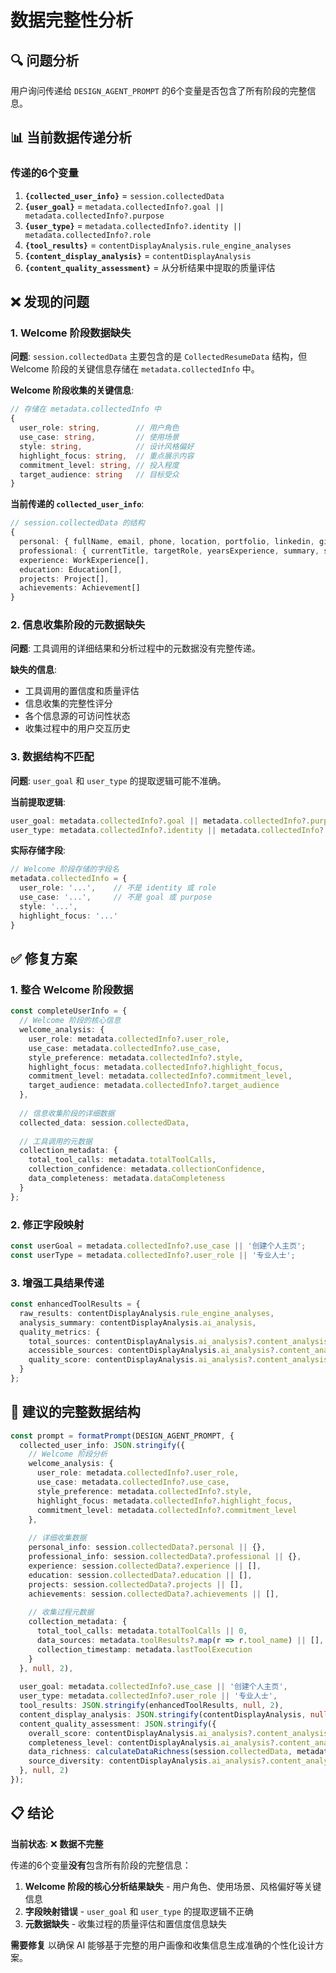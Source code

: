 # 数据完整性分析

## 🔍 问题分析

用户询问传递给 `DESIGN_AGENT_PROMPT` 的6个变量是否包含了所有阶段的完整信息。

## 📊 当前数据传递分析

### 传递的6个变量

1. **`{collected_user_info}`** = `session.collectedData`
2. **`{user_goal}`** = `metadata.collectedInfo?.goal || metadata.collectedInfo?.purpose`
3. **`{user_type}`** = `metadata.collectedInfo?.identity || metadata.collectedInfo?.role`
4. **`{tool_results}`** = `contentDisplayAnalysis.rule_engine_analyses`
5. **`{content_display_analysis}`** = `contentDisplayAnalysis`
6. **`{content_quality_assessment}`** = 从分析结果中提取的质量评估

## ❌ 发现的问题

### 1. **Welcome 阶段数据缺失**

**问题**: `session.collectedData` 主要包含的是 `CollectedResumeData` 结构，但 Welcome 阶段的关键信息存储在 `metadata.collectedInfo` 中。

**Welcome 阶段收集的关键信息**:
```typescript
// 存储在 metadata.collectedInfo 中
{
  user_role: string,        // 用户角色
  use_case: string,         // 使用场景  
  style: string,            // 设计风格偏好
  highlight_focus: string,  // 重点展示内容
  commitment_level: string, // 投入程度
  target_audience: string   // 目标受众
}
```

**当前传递的 `collected_user_info`**:
```typescript
// session.collectedData 的结构
{
  personal: { fullName, email, phone, location, portfolio, linkedin, github, website },
  professional: { currentTitle, targetRole, yearsExperience, summary, skills, languages },
  experience: WorkExperience[],
  education: Education[],
  projects: Project[],
  achievements: Achievement[]
}
```

### 2. **信息收集阶段的元数据缺失**

**问题**: 工具调用的详细结果和分析过程中的元数据没有完整传递。

**缺失的信息**:
- 工具调用的置信度和质量评估
- 信息收集的完整性评分
- 各个信息源的可访问性状态
- 收集过程中的用户交互历史

### 3. **数据结构不匹配**

**问题**: `user_goal` 和 `user_type` 的提取逻辑可能不准确。

**当前提取逻辑**:
```typescript
user_goal: metadata.collectedInfo?.goal || metadata.collectedInfo?.purpose || '创建个人主页'
user_type: metadata.collectedInfo?.identity || metadata.collectedInfo?.role || '专业人士'
```

**实际存储字段**:
```typescript
// Welcome 阶段存储的字段名
metadata.collectedInfo = {
  user_role: '...',    // 不是 identity 或 role
  use_case: '...',     // 不是 goal 或 purpose
  style: '...',
  highlight_focus: '...'
}
```

## ✅ 修复方案

### 1. **整合 Welcome 阶段数据**

```typescript
const completeUserInfo = {
  // Welcome 阶段的核心信息
  welcome_analysis: {
    user_role: metadata.collectedInfo?.user_role,
    use_case: metadata.collectedInfo?.use_case,
    style_preference: metadata.collectedInfo?.style,
    highlight_focus: metadata.collectedInfo?.highlight_focus,
    commitment_level: metadata.collectedInfo?.commitment_level,
    target_audience: metadata.collectedInfo?.target_audience
  },
  
  // 信息收集阶段的详细数据
  collected_data: session.collectedData,
  
  // 工具调用的元数据
  collection_metadata: {
    total_tool_calls: metadata.totalToolCalls,
    collection_confidence: metadata.collectionConfidence,
    data_completeness: metadata.dataCompleteness
  }
};
```

### 2. **修正字段映射**

```typescript
const userGoal = metadata.collectedInfo?.use_case || '创建个人主页';
const userType = metadata.collectedInfo?.user_role || '专业人士';
```

### 3. **增强工具结果传递**

```typescript
const enhancedToolResults = {
  raw_results: contentDisplayAnalysis.rule_engine_analyses,
  analysis_summary: contentDisplayAnalysis.ai_analysis,
  quality_metrics: {
    total_sources: contentDisplayAnalysis.ai_analysis?.content_analysis?.total_sources,
    accessible_sources: contentDisplayAnalysis.ai_analysis?.content_analysis?.accessible_sources,
    quality_score: contentDisplayAnalysis.ai_analysis?.content_analysis?.content_quality_score
  }
};
```

## 🎯 建议的完整数据结构

```typescript
const prompt = formatPrompt(DESIGN_AGENT_PROMPT, {
  collected_user_info: JSON.stringify({
    // Welcome 阶段分析
    welcome_analysis: {
      user_role: metadata.collectedInfo?.user_role,
      use_case: metadata.collectedInfo?.use_case,
      style_preference: metadata.collectedInfo?.style,
      highlight_focus: metadata.collectedInfo?.highlight_focus,
      commitment_level: metadata.collectedInfo?.commitment_level
    },
    
    // 详细收集数据
    personal_info: session.collectedData?.personal || {},
    professional_info: session.collectedData?.professional || {},
    experience: session.collectedData?.experience || [],
    education: session.collectedData?.education || [],
    projects: session.collectedData?.projects || [],
    achievements: session.collectedData?.achievements || [],
    
    // 收集过程元数据
    collection_metadata: {
      total_tool_calls: metadata.totalToolCalls || 0,
      data_sources: metadata.toolResults?.map(r => r.tool_name) || [],
      collection_timestamp: metadata.lastToolExecution
    }
  }, null, 2),
  
  user_goal: metadata.collectedInfo?.use_case || '创建个人主页',
  user_type: metadata.collectedInfo?.user_role || '专业人士',
  tool_results: JSON.stringify(enhancedToolResults, null, 2),
  content_display_analysis: JSON.stringify(contentDisplayAnalysis, null, 2),
  content_quality_assessment: JSON.stringify({
    overall_score: contentDisplayAnalysis.ai_analysis?.content_analysis?.content_quality_score || 7,
    completeness_level: contentDisplayAnalysis.ai_analysis?.content_analysis?.completeness_level || 'medium',
    data_richness: calculateDataRichness(session.collectedData, metadata.collectedInfo),
    source_diversity: contentDisplayAnalysis.ai_analysis?.content_analysis?.total_sources || 0
  }, null, 2)
});
```

## 📋 结论

**当前状态**: ❌ **数据不完整**

传递的6个变量**没有**包含所有阶段的完整信息：

1. **Welcome 阶段的核心分析结果缺失** - 用户角色、使用场景、风格偏好等关键信息
2. **字段映射错误** - `user_goal` 和 `user_type` 的提取逻辑不正确
3. **元数据缺失** - 收集过程的质量评估和置信度信息缺失

**需要修复** 以确保 AI 能够基于完整的用户画像和收集信息生成准确的个性化设计方案。




